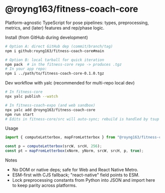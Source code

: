 # @royng163/fitness-coach-core

Platform-agnostic TypeScript for pose pipelines: types, preprocessing, metrics, and (later) features and rep/phase logic.

Install (from GitHub during development)

```bash
# Option A: direct GitHub dep (commit/branch/tag)
npm i github:royng163/fitness-coach-core#main

# Option B: local tarball for quick iteration
npm pack  # in the fitness-core repo -> produces .tgz
# In your app repo:
npm i ../path/to/fitness-coach-core-0.1.0.tgz
```

Dev workflow with yalc (recommended for multi-repo local dev)

```bash
# In fitness-core
npx yalc publish --watch

# In fitness-coach-expo (and web sandbox)
npx yalc add @royng163/fitness-coach-core
npm run start
# Edits in fitness-core/src will auto-sync; rebuild is handled by tsup --watch if using `npm run dev`
```

Usage

```ts
import { computeLetterbox, mapFromLetterbox } from "@royng163/fitness-coach-core";

const p = computeLetterbox(srcW, srcH, 256);
const pt = mapFromLetterbox(xNorm, yNorm, srcW, srcH, p, true);
```

Notes

- No DOM or native deps; safe for Web and React Native Metro.
- ESM-first with CJS fallback; "react-native" field points to ESM.
- Lock preprocessing constants from Python into JSON and import here to keep parity across platforms.
